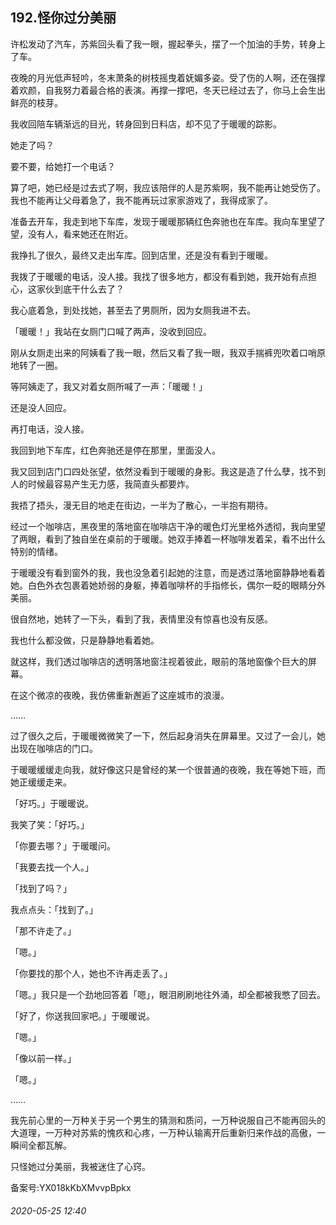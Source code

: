 ## 192.怪你过分美丽
许松发动了汽车，苏紫回头看了我一眼，握起拳头，摆了一个加油的手势，转身上了车。


夜晚的月光低声轻吟，冬末萧条的树枝摇曳着妩媚多姿。受了伤的人啊，还在强撑着欢颜，自我努力着最合格的表演。再撑一撑吧，冬天已经过去了，你马上会生出鲜亮的枝芽。


我收回陪车辆渐远的目光，转身回到日料店，却不见了于暖暖的踪影。


她走了吗？


要不要，给她打一个电话？


算了吧，她已经是过去式了啊，我应该陪伴的人是苏紫啊，我不能再让她受伤了。我也不能再让父母着急了，我不能再玩过家家游戏了，我得成家了。


准备去开车，我走到地下车库，发现于暖暖那辆红色奔驰也在车库。我向车里望了望，没有人，看来她还在附近。


我挣扎了很久，最终又走出车库。回到店里，还是没有看到于暖暖。


我拨了于暖暖的电话，没人接。我找了很多地方，都没有看到她，我开始有点担心，这家伙到底干什么去了？


我心底着急，到处找她，甚至去了男厕所，因为女厕我进不去。


「暖暖！」我站在女厕门口喊了两声，没收到回应。


刚从女厕走出来的阿姨看了我一眼，然后又看了我一眼，我双手揣裤兜吹着口哨原地转了一圈。


等阿姨走了，我又对着女厕所喊了一声：「暖暖！」


还是没人回应。


再打电话，没人接。


我回到地下车库，红色奔驰还是停在那里，里面没人。


我又回到店门口四处张望，依然没看到于暖暖的身影。我这是造了什么孽，找不到人的时候最容易产生无力感，我简直头都要炸。


我捂了捂头，漫无目的地走在街边，一半为了散心，一半抱有期待。


经过一个咖啡店，黑夜里的落地窗在咖啡店干净的暖色灯光里格外透彻，我向里望了两眼，看到了独自坐在桌前的于暖暖。她双手捧着一杯咖啡发着呆，看不出什么特别的情绪。


于暖暖没有看到窗外的我，我也没急着引起她的注意，而是透过落地窗静静地看着她。白色外衣包裹着她娇弱的身躯，捧着咖啡杯的手指修长，偶尔一眨的眼睛分外美丽。


很自然地，她转了一下头，看到了我，表情里没有惊喜也没有反感。


我也什么都没做，只是静静地看着她。


就这样，我们透过咖啡店的透明落地窗注视着彼此，眼前的落地窗像个巨大的屏幕。


在这个微凉的夜晚，我仿佛重新邂逅了这座城市的浪漫。


……


过了很久之后，于暖暖微微笑了一下，然后起身消失在屏幕里。又过了一会儿，她出现在咖啡店的门口。


于暖暖缓缓走向我，就好像这只是曾经的某一个很普通的夜晚，我在等她下班，而她正缓缓走来。


「好巧。」于暖暖说。


我笑了笑：「好巧。」


「你要去哪？」于暖暖问。


「我要去找一个人。」


「找到了吗？」


我点点头：「找到了。」


「那不许走了。」


「嗯。」


「你要找的那个人，她也不许再走丢了。」


「嗯。」我只是一个劲地回答着「嗯」，眼泪刷刷地往外涌，却全都被我憋了回去。


「好了，你送我回家吧。」于暖暖说。


「嗯。」


「像以前一样。」


「嗯。」


……


我先前心里的一万种关于另一个男生的猜测和质问，一万种说服自己不能再回头的大道理，一万种对苏紫的愧疚和心疼，一万种认输离开后重新归来作战的高傲，一瞬间全都瓦解。


只怪她过分美丽，我被迷住了心窍。


备案号:YX018kKbXMvvpBpkx


###### 2020-05-25 12:40
